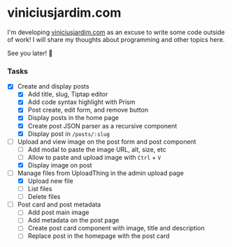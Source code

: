 # viniciusjardim.com

I'm developing [viniciusjardim.com](https://www.viniciusjardim.com/) as an excuse to write some code outside of work! I will share my thoughts about programming and other topics here.

See you later! 🚀

### Tasks

- [x] Create and display posts
  - [x] Add title, slug, Tiptap editor
  - [x] Add code syntax highlight with Prism
  - [x] Post create, edit form, and remove button
  - [x] Display posts in the home page
  - [x] Create post JSON parser as a recursive component
  - [x] Display post in `/posts/:slug`
- [ ] Upload and view image on the post form and post component
  - [ ] Add modal to paste the image URL, alt, size, etc
  - [ ] Allow to paste and upload image with `Ctrl` + `V`
  - [x] Display image on post
- [ ] Manage files from UploadThing in the admin upload page
  - [x] Upload new file
  - [ ] List files
  - [ ] Delete files
- [ ] Post card and post metadata
  - [ ] Add post main image
  - [ ] Add metadata on the post page
  - [ ] Create post card component with image, title and description
  - [ ] Replace post in the homepage with the post card
